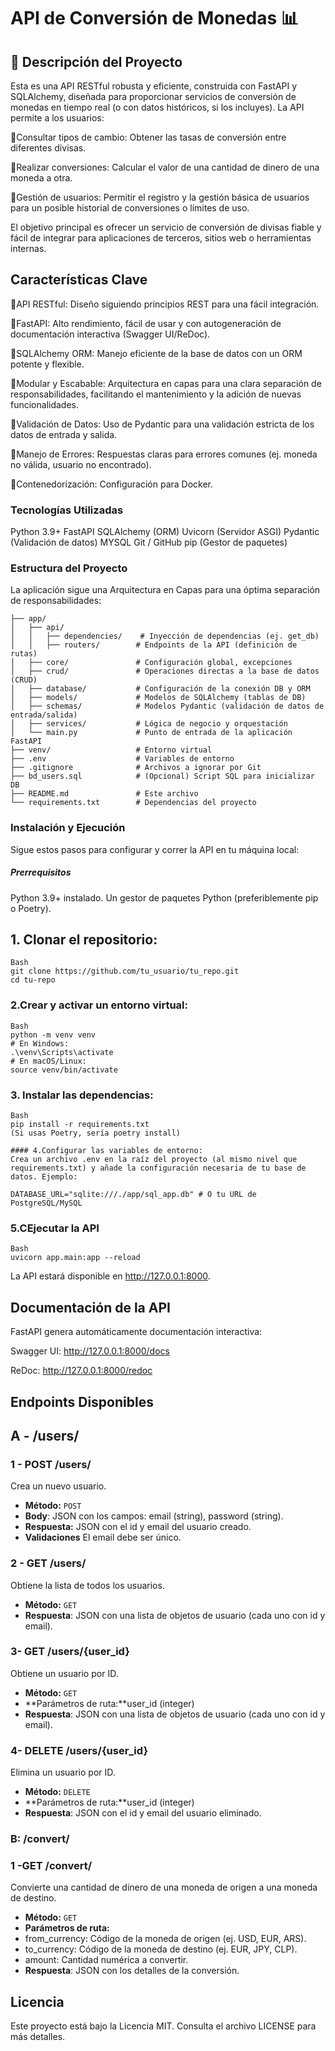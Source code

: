 # API de Conversión de Monedas 📊

 ## 📝 Descripción del Proyecto

Esta es una API RESTful robusta y eficiente, construida con FastAPI y SQLAlchemy, diseñada para proporcionar servicios de conversión de monedas en tiempo real (o con datos históricos, si los incluyes). La API permite a los usuarios:

🔹Consultar tipos de cambio: Obtener las tasas de conversión entre diferentes divisas.

🔹Realizar conversiones: Calcular el valor de una cantidad de dinero de una moneda a otra.

🔹Gestión de usuarios: Permitir el registro y la gestión básica de usuarios para un posible historial de conversiones o límites de uso.

El objetivo principal es ofrecer un servicio de conversión de divisas fiable y fácil de integrar para aplicaciones de terceros, sitios web o herramientas internas.

## Características Clave
🔹API RESTful: Diseño siguiendo principios REST para una fácil integración.

🔹FastAPI: Alto rendimiento, fácil de usar y con autogeneración de documentación interactiva (Swagger UI/ReDoc).

🔹SQLAlchemy ORM: Manejo eficiente de la base de datos con un ORM potente y flexible.

🔹Modular y Escabable: Arquitectura en capas para una clara separación de responsabilidades, facilitando el mantenimiento y la adición de nuevas funcionalidades.

🔹Validación de Datos: Uso de Pydantic para una validación estricta de los datos de entrada y salida.

🔹Manejo de Errores: Respuestas claras para errores comunes (ej. moneda no válida, usuario no encontrado).

🔹Contenedorización: Configuración para Docker.

### Tecnologías Utilizadas
Python 3.9+
FastAPI
SQLAlchemy (ORM)
Uvicorn (Servidor ASGI)
Pydantic (Validación de datos)
MYSQL
Git / GitHub
pip (Gestor de paquetes)

### Estructura del Proyecto
La aplicación sigue una Arquitectura en Capas para una óptima separación de responsabilidades:
```
├── app/
│   ├── api/
│   │   ├── dependencies/    # Inyección de dependencias (ej. get_db)
│   │   ├── routers/        # Endpoints de la API (definición de rutas)
│   ├── core/               # Configuración global, excepciones
│   ├── crud/               # Operaciones directas a la base de datos (CRUD)
│   ├── database/           # Configuración de la conexión DB y ORM
│   ├── models/             # Modelos de SQLAlchemy (tablas de DB)
│   ├── schemas/            # Modelos Pydantic (validación de datos de entrada/salida)
│   ├── services/           # Lógica de negocio y orquestación
│   └── main.py             # Punto de entrada de la aplicación FastAPI
├── venv/                   # Entorno virtual
├── .env                    # Variables de entorno
├── .gitignore              # Archivos a ignorar por Git
├── bd_users.sql            # (Opcional) Script SQL para inicializar DB
├── README.md               # Este archivo
└── requirements.txt        # Dependencias del proyecto
```
 
### Instalación y Ejecución
Sigue estos pasos para configurar y correr la API en tu máquina local:

##### Prerrequisitos
Python 3.9+ instalado.
Un gestor de paquetes Python (preferiblemente pip o Poetry).


## 1. Clonar el repositorio:
```
Bash
git clone https://github.com/tu_usuario/tu_repo.git
cd tu-repo
```
### 2.Crear y activar un entorno virtual:
```
Bash
python -m venv venv
# En Windows:
.\venv\Scripts\activate
# En macOS/Linux:
source venv/bin/activate
```

### 3. Instalar las dependencias:
```
Bash
pip install -r requirements.txt
(Si usas Poetry, sería poetry install)

#### 4.Configurar las variables de entorno:
Crea un archivo .env en la raíz del proyecto (al mismo nivel que requirements.txt) y añade la configuración necesaria de tu base de datos. Ejemplo:

DATABASE_URL="sqlite:///./app/sql_app.db" # O tu URL de PostgreSQL/MySQL
```

### 5.CEjecutar la API
```
Bash
uvicorn app.main:app --reload
```
La API estará disponible en http://127.0.0.1:8000.

##  Documentación de la API
FastAPI genera automáticamente documentación interactiva:

Swagger UI: http://127.0.0.1:8000/docs

ReDoc: http://127.0.0.1:8000/redoc


## Endpoints Disponibles
## A - /users/

### 1 - POST /users/
 Crea un nuevo usuario.
- **Método:** `POST`
- **Body**: JSON con los campos: email (string), password (string).
- **Respuesta:** JSON con el id y email del usuario creado.
- **Validaciones** El email debe ser único. 

### 2 - GET /users/
Obtiene la lista de todos los usuarios.
- **Método:** `GET`
- **Respuesta**: JSON con una lista de objetos de usuario (cada uno con id y email).

### 3- GET /users/{user_id}
Obtiene un usuario por ID.
- **Método:** `GET`
- **Parámetros de ruta:**user_id (integer)
- **Respuesta**: JSON con una lista de objetos de usuario (cada uno con id y email).


### 4- DELETE /users/{user_id}
Elimina un usuario por ID.
- **Método:** `DELETE`
- **Parámetros de ruta:**user_id (integer)
- **Respuesta**: JSON con el id y email del usuario eliminado.


### B: /convert/ 
### 1 -GET /convert/
Convierte una cantidad de dinero de una moneda de origen a una moneda de destino.
- **Método:** `GET`
- **Parámetros de ruta:**
- from_currency: Código de la moneda de origen (ej. USD, EUR, ARS).
- to_currency: Código de la moneda de destino (ej. EUR, JPY, CLP).
- amount: Cantidad numérica a convertir.
- **Respuesta**: JSON con los detalles de la conversión.




## Licencia
Este proyecto está bajo la Licencia MIT. Consulta el archivo LICENSE para más detalles.

